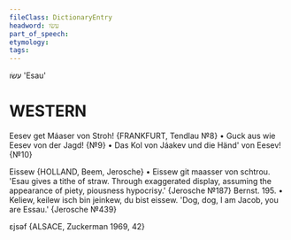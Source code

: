 ```yaml
---
fileClass: DictionaryEntry
headword: עשׂו
part_of_speech: 
etymology: 
tags: 
---
```

עשׂו
'Esau'

WESTERN
========

Eesev get Máaser von Stroh!
{FRANKFURT, Tendlau №8}
	•	Guck aus wie Eesev von der Jagd! {№9}
	•	Das Kol von Jáakev und die Händ' von Eesev! {№10}

Eissew {HOLLAND, Beem, Jerosche}
	•	Eissew git maasser von schtrou. 'Esau gives a tithe of straw. Through exaggerated display, assuming the appearance of piety, piousness hypocrisy.' {Jerosche №187}
Bernst. 195.
	•	Keliew, keilew isch bin jeinkew, du bist eissew. 'Dog, dog, I am Jacob, you are Essau.' {Jerosche №439}

ɛjsəf {ALSACE, Zuckerman 1969, 42}
